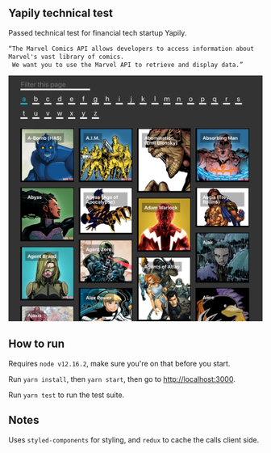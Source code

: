 Yapily technical test
----

Passed technical test for financial tech startup Yapily.

	“The Marvel Comics API allows developers to access information about Marvel's vast library of comics.
     We want you to use the Marvel API to retrieve and display data.”

<img src="preview.png" alt="preview" width="600"/>

## How to run

Requires `node v12.16.2`, make sure you're on that before you start.

Run `yarn install`, then `yarn start`, then go to [http://localhost:3000](http://localhost:3000).

Run `yarn test` to run the test suite.

## Notes

Uses `styled-components` for styling, and `redux` to cache the calls client side.

